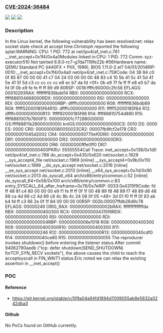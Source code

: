 ### [CVE-2024-36484](https://cve.mitre.org/cgi-bin/cvename.cgi?name=CVE-2024-36484)
![](https://img.shields.io/static/v1?label=Product&message=Linux&color=blue)
![](https://img.shields.io/static/v1?label=Version&message=3fe4ef0568a4%3C%20c09ddc605893%20&color=brighgreen)
![](https://img.shields.io/static/v1?label=Vulnerability&message=n%2Fa&color=brighgreen)

### Description

In the Linux kernel, the following vulnerability has been resolved:net: relax socket state check at accept time.Christoph reported the following splat:WARNING: CPU: 1 PID: 772 at net/ipv4/af_inet.c:761 __inet_accept+0x1f4/0x4a0Modules linked in:CPU: 1 PID: 772 Comm: syz-executor510 Not tainted 6.9.0-rc7-g7da7119fe22b #56Hardware name: QEMU Standard PC (i440FX + PIIX, 1996), BIOS 1.11.0-2.el7 04/01/2014RIP: 0010:__inet_accept+0x1f4/0x4a0 net/ipv4/af_inet.c:759Code: 04 38 84 c0 0f 85 87 00 00 00 41 c7 04 24 03 00 00 00 48 83 c4 10 5b 41 5c 41 5d 41 5e 41 5f 5d c3 cc cc cc cc e8 ec b7 da fd <0f> 0b e9 7f fe ff ff e8 e0 b7 da fd 0f 0b e9 fe fe ff ff 89 d9 80RSP: 0018:ffffc90000c2fc58 EFLAGS: 00010293RAX: ffffffff836bdd14 RBX: 0000000000000000 RCX: ffff888104668000RDX: 0000000000000000 RSI: 0000000000000000 RDI: 0000000000000000RBP: dffffc0000000000 R08: ffffffff836bdb89 R09: fffff52000185f64R10: dffffc0000000000 R11: fffff52000185f64 R12: dffffc0000000000R13: 1ffff92000185f98 R14: ffff88810754d880 R15: ffff8881007b7800FS:  000000001c772880(0000) GS:ffff88811b280000(0000) knlGS:0000000000000000CS:  0010 DS: 0000 ES: 0000 CR0: 0000000080050033CR2: 00007fb9fcf2e178 CR3: 00000001045d2002 CR4: 0000000000770ef0DR0: 0000000000000000 DR1: 0000000000000000 DR2: 0000000000000000DR3: 0000000000000000 DR6: 00000000fffe0ff0 DR7: 0000000000000400PKRU: 55555554Call Trace: <TASK> inet_accept+0x138/0x1d0 net/ipv4/af_inet.c:786 do_accept+0x435/0x620 net/socket.c:1929 __sys_accept4_file net/socket.c:1969 [inline] __sys_accept4+0x9b/0x110 net/socket.c:1999 __do_sys_accept net/socket.c:2016 [inline] __se_sys_accept net/socket.c:2013 [inline] __x64_sys_accept+0x7d/0x90 net/socket.c:2013 do_syscall_x64 arch/x86/entry/common.c:52 [inline] do_syscall_64+0x58/0x100 arch/x86/entry/common.c:83 entry_SYSCALL_64_after_hwframe+0x76/0x7eRIP: 0033:0x4315f9Code: fd ff 48 81 c4 80 00 00 00 e9 f1 fe ff ff 0f 1f 00 48 89 f8 48 89 f7 48 89 d6 48 89 ca 4d 89 c2 4d 89 c8 4c 8b 4c 24 08 0f 05 <48> 3d 01 f0 ff ff 0f 83 ab b4 fd ff c3 66 2e 0f 1f 84 00 00 00 00RSP: 002b:00007ffdb26d9c78 EFLAGS: 00000246 ORIG_RAX: 000000000000002bRAX: ffffffffffffffda RBX: 0000000000400300 RCX: 00000000004315f9RDX: 0000000000000000 RSI: 0000000000000000 RDI: 0000000000000004RBP: 00000000006e1018 R08: 0000000000400300 R09: 0000000000400300R10: 0000000000400300 R11: 0000000000000246 R12: 0000000000000000R13: 000000000040cdf0 R14: 000000000040ce80 R15: 0000000000000055 </TASK>The reproducer invokes shutdown() before entering the listener status.After commit 94062790aedb ("tcp: defer shutdown(SEND_SHUTDOWN) forTCP_SYN_RECV sockets"), the above causes the child to reach the acceptsyscall in FIN_WAIT1 status.Eric noted we can relax the existing assertion in __inet_accept()

### POC

#### Reference
- https://git.kernel.org/stable/c/5f9a04a94fd1894d7009055ab8e5832a0242dba3

#### Github
No PoCs found on GitHub currently.

